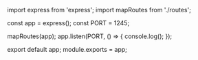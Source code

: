 import express from 'express';
import mapRoutes from './routes';

const app = express();
const PORT = 1245;

mapRoutes(app);
app.listen(PORT, () => {
  console.log();
});

export default app;
module.exports = app;
